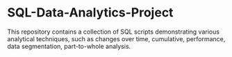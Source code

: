 # SQL-Data-Analytics-Project
This repository contains a collection of SQL scripts demonstrating various analytical techniques, such as changes over time, cumulative, performance, data segmentation, part-to-whole analysis.
